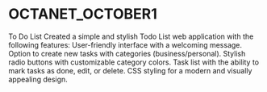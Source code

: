 # OCTANET_OCTOBER1
To Do List
Created a simple and stylish Todo List web application with the following features:
User-friendly interface with a welcoming message.
Option to create new tasks with categories (business/personal).
Stylish radio buttons with customizable category colors.
Task list with the ability to mark tasks as done, edit, or delete.
CSS styling for a modern and visually appealing design.
